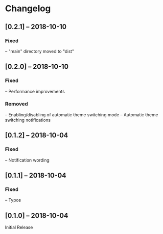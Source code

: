 # Changelog

## [0.2.1] – 2018-10-10

### Fixed
– "main" directory moved to "dist"

## [0.2.0] – 2018-10-10

### Fixed
– Performance improvements

### Removed
– Enabling/disabling of automatic theme switching mode
– Automatic theme switching notifications

## [0.1.2] – 2018-10-04

### Fixed
– Notification wording

## [0.1.1] – 2018-10-04

### Fixed
– Typos

## [0.1.0] – 2018-10-04

Initial Release
